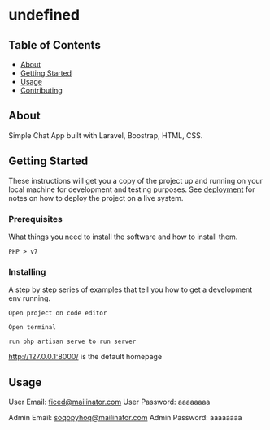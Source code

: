 # undefined

## Table of Contents

- [About](#about)
- [Getting Started](#getting_started)
- [Usage](#usage)
- [Contributing](../CONTRIBUTING.md)

## About <a name = "about"></a>

Simple Chat App built with Laravel, Boostrap, HTML, CSS.

## Getting Started <a name = "getting_started"></a>

These instructions will get you a copy of the project up and running on your local machine for development and testing purposes. See [deployment](#deployment) for notes on how to deploy the project on a live system.

### Prerequisites

What things you need to install the software and how to install them.

```
PHP > v7
```

### Installing

A step by step series of examples that tell you how to get a development env running.

```
Open project on code editor
```

```
Open terminal
```

```
run php artisan serve to run server
```

http://127.0.0.1:8000/ is the default homepage

## Usage <a name = "usage"></a>

User Email: ficed@mailinator.com
User Password: aaaaaaaa

Admin Email: soqopyhoq@mailinator.com
Admin Password: aaaaaaaa
